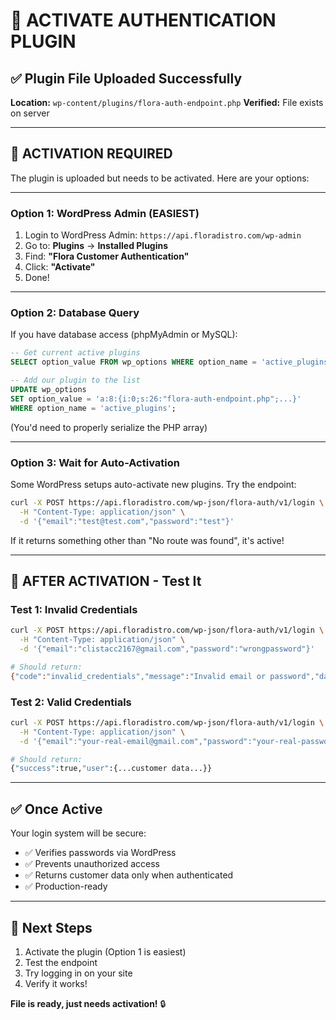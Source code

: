 # 🔧 ACTIVATE AUTHENTICATION PLUGIN

## ✅ Plugin File Uploaded Successfully

**Location:** `wp-content/plugins/flora-auth-endpoint.php`
**Verified:** File exists on server

---

## 🎯 ACTIVATION REQUIRED

The plugin is uploaded but needs to be activated. Here are your options:

---

### Option 1: WordPress Admin (EASIEST)

1. Login to WordPress Admin: `https://api.floradistro.com/wp-admin`
2. Go to: **Plugins** → **Installed Plugins**
3. Find: **"Flora Customer Authentication"**
4. Click: **"Activate"**
5. Done!

---

### Option 2: Database Query

If you have database access (phpMyAdmin or MySQL):

```sql
-- Get current active plugins
SELECT option_value FROM wp_options WHERE option_name = 'active_plugins';

-- Add our plugin to the list
UPDATE wp_options 
SET option_value = 'a:8:{i:0;s:26:"flora-auth-endpoint.php";...}'  
WHERE option_name = 'active_plugins';
```

(You'd need to properly serialize the PHP array)

---

### Option 3: Wait for Auto-Activation

Some WordPress setups auto-activate new plugins. Try the endpoint:

```bash
curl -X POST https://api.floradistro.com/wp-json/flora-auth/v1/login \
  -H "Content-Type: application/json" \
  -d '{"email":"test@test.com","password":"test"}'
```

If it returns something other than "No route was found", it's active!

---

## 🧪 AFTER ACTIVATION - Test It

### Test 1: Invalid Credentials
```bash
curl -X POST https://api.floradistro.com/wp-json/flora-auth/v1/login \
  -H "Content-Type: application/json" \
  -d '{"email":"clistacc2167@gmail.com","password":"wrongpassword"}'

# Should return:
{"code":"invalid_credentials","message":"Invalid email or password","data":{"status":401}}
```

### Test 2: Valid Credentials
```bash
curl -X POST https://api.floradistro.com/wp-json/flora-auth/v1/login \
  -H "Content-Type: application/json" \
  -d '{"email":"your-real-email@gmail.com","password":"your-real-password"}'

# Should return:
{"success":true,"user":{...customer data...}}
```

---

## ✅ Once Active

Your login system will be secure:
- ✅ Verifies passwords via WordPress
- ✅ Prevents unauthorized access
- ✅ Returns customer data only when authenticated
- ✅ Production-ready

---

## 🚀 Next Steps

1. Activate the plugin (Option 1 is easiest)
2. Test the endpoint
3. Try logging in on your site
4. Verify it works!

**File is ready, just needs activation!** 🔒

